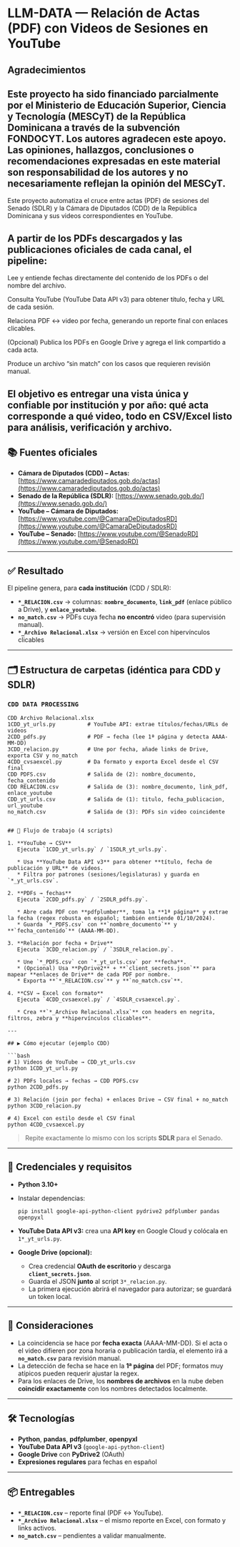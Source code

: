 # LLM-DATA — Relación de Actas (PDF) con Videos de Sesiones en YouTube
Agradecimientos
-
Este proyecto ha sido financiado parcialmente por el Ministerio de Educación Superior, Ciencia y Tecnología (MESCyT) de la República Dominicana a través de la subvención FONDOCYT. Los autores agradecen este apoyo. 
Las opiniones, hallazgos, conclusiones o recomendaciones expresadas en este material son responsabilidad de los autores y no necesariamente reflejan la opinión del MESCyT.
---
Este proyecto automatiza el cruce entre actas (PDF) de sesiones del Senado (SDLR) y la Cámara de Diputados (CDD) de la República Dominicana y sus videos correspondientes en YouTube.

A partir de los PDFs descargados y las publicaciones oficiales de cada canal, el pipeline:
-
Lee y entiende fechas directamente del contenido de los PDFs o del nombre del archivo.


Consulta YouTube (YouTube Data API v3) para obtener título, fecha y URL de cada sesión.


Relaciona PDF ↔ video por fecha, generando un reporte final con enlaces clicables.


(Opcional) Publica los PDFs en Google Drive y agrega el link compartido a cada acta.


Produce un archivo “sin match” con los casos que requieren revisión manual.


El objetivo es entregar una vista única y confiable por institución y por año: qué acta corresponde a qué video, todo en CSV/Excel listo para análisis, verificación y archivo.
---

## 📚 Fuentes oficiales

* **Cámara de Diputados (CDD) – Actas:** [https://www.camaradediputados.gob.do/actas](https://www.camaradediputados.gob.do/actas)
* **Senado de la República (SDLR):** [https://www.senado.gob.do/](https://www.senado.gob.do/)
* **YouTube – Cámara de Diputados:** [https://www.youtube.com/@CamaraDeDiputadosRD](https://www.youtube.com/@CamaraDeDiputadosRD)
* **YouTube – Senado:** [https://www.youtube.com/@SenadoRD](https://www.youtube.com/@SenadoRD)

---

## ✅ Resultado

El pipeline genera, para **cada institución** (CDD / SDLR):

* **`*_RELACION.csv`** → columnas: **`nombre_documento`**, **`link_pdf`** (enlace público a Drive), y **`enlace_youtube`**.
* **`no_match.csv`** → PDFs cuya fecha **no encontró** video (para supervisión manual).
* **`*_Archivo Relacional.xlsx`** → versión en Excel con hipervínculos clicables

---

## 🗂️ Estructura de carpetas (idéntica para CDD y SDLR)

### `CDD DATA PROCESSING`

```
CDD Archivo Relacional.xlsx
1CDD_yt_urls.py          # YouTube API: extrae títulos/fechas/URLs de videos
2CDD_pdfs.py             # PDF → fecha (lee 1ª página y detecta AAAA-MM-DD)
3CDD_relacion.py         # Une por fecha, añade links de Drive, exporta CSV y no_match
4CDD_cvsaexcel.py        # Da formato y exporta Excel desde el CSV final
CDD PDFS.csv             # Salida de (2): nombre_documento, fecha_contenido
CDD RELACION.csv         # Salida de (3): nombre_documento, link_pdf, enlace_youtube
CDD_yt_urls.csv          # Salida de (1): titulo, fecha_publicacion, url_youtube
no_match.csv             # Salida de (3): PDFs sin video coincidente


## 🔁 Flujo de trabajo (4 scripts)

1. **YouTube → CSV**
   Ejecuta `1CDD_yt_urls.py` / `1SDLR_yt_urls.py`.

   * Usa **YouTube Data API v3** para obtener **título, fecha de publicación y URL** de videos.
   * Filtra por patrones (sesiones/legislaturas) y guarda en `*_yt_urls.csv`.

2. **PDFs → fechas**
   Ejecuta `2CDD_pdfs.py` / `2SDLR_pdfs.py`.

   * Abre cada PDF con **pdfplumber**, toma la **1ª página** y extrae la fecha (regex robusta en español; también entiende 01/10/2024).
   * Guarda `*_PDFS.csv` con **`nombre_documento`** y **`fecha_contenido`** (AAAA-MM-DD).

3. **Relación por fecha + Drive**
   Ejecuta `3CDD_relacion.py` / `3SDLR_relacion.py`.

   * Une `*_PDFS.csv` con `*_yt_urls.csv` por **fecha**.
   * (Opcional) Usa **PyDrive2** + **`client_secrets.json`** para mapear **enlaces de Drive** de cada PDF por nombre.
   * Exporta **`*_RELACION.csv`** y **`no_match.csv`**.

4. **CSV → Excel con formato**
   Ejecuta `4CDD_cvsaexcel.py` / `4SDLR_cvsaexcel.py`.

   * Crea **`*_Archivo Relacional.xlsx`** con headers en negrita, filtros, zebra y **hipervínculos clicables**.

---

## ▶️ Cómo ejecutar (ejemplo CDD)

```bash
# 1) Videos de YouTube → CDD_yt_urls.csv
python 1CDD_yt_urls.py

# 2) PDFs locales → fechas → CDD PDFS.csv
python 2CDD_pdfs.py

# 3) Relación (join por fecha) + enlaces Drive → CSV final + no_match
python 3CDD_relacion.py

# 4) Excel con estilo desde el CSV final
python 4CDD_cvsaexcel.py
```

> Repite exactamente lo mismo con los scripts **SDLR** para el Senado.

---

## 🔐 Credenciales y requisitos

* **Python 3.10+**
* Instalar dependencias:

  ```
  pip install google-api-python-client pydrive2 pdfplumber pandas openpyxl
  ```
* **YouTube Data API v3:** crea una **API key** en Google Cloud y colócala en `1*_yt_urls.py`.
* **Google Drive (opcional):**

  * Crea credencial **OAuth de escritorio** y descarga **`client_secrets.json`**.
  * Guarda el JSON **junto** al script `3*_relacion.py`.
  * La primera ejecución abrirá el navegador para autorizar; se guardará un token local.

---

## 🧩 Consideraciones

* La coincidencia se hace por **fecha exacta** (AAAA-MM-DD). Si el acta o el video difieren por zona horaria o publicación tardía, el elemento irá a **`no_match.csv`** para revisión manual.
* La detección de fecha se hace en la **1ª página** del PDF; formatos muy atípicos pueden requerir ajustar la regex.
* Para los enlaces de Drive, los **nombres de archivos** en la nube deben **coincidir exactamente** con los nombres detectados localmente.

---

## 🛠️ Tecnologías

* **Python**, **pandas**, **pdfplumber**, **openpyxl**
* **YouTube Data API v3** (`google-api-python-client`)
* **Google Drive** con **PyDrive2** (OAuth)
* **Expresiones regulares** para fechas en español

---

## 📦 Entregables

* **`*_RELACION.csv`** – reporte final (PDF ↔ YouTube).
* **`*_Archivo Relacional.xlsx`** – el mismo reporte en Excel, con formato y links activos.
* **`no_match.csv`** – pendientes a validar manualmente.

